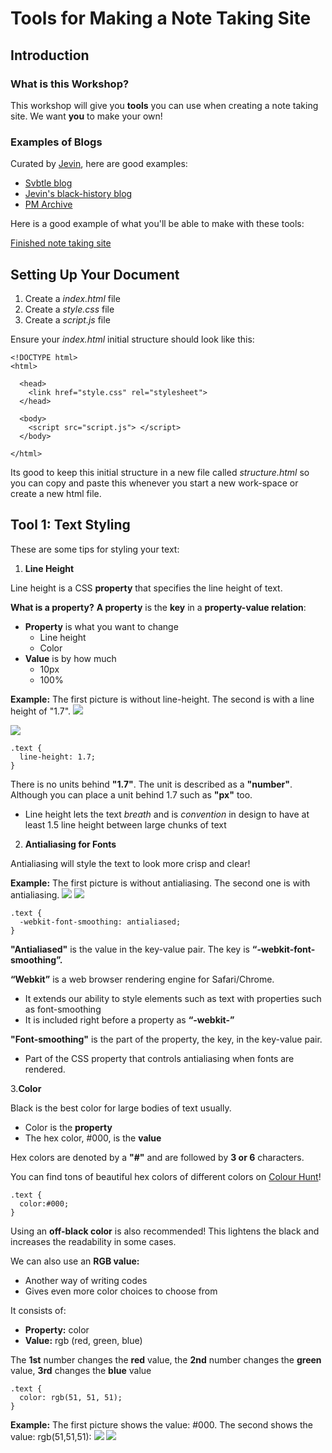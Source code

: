 
# Tools for Making a Note Taking Site

## Introduction

### What is this Workshop?
This workshop will give you **tools** you can use when creating a note taking site. We want **you** to make your own!

### Examples of Blogs

Curated by [Jevin](https://twitter.com/jevinsidhu), here are good examples:

* [Svbtle blog](https://jevinsidhu.svbtle.com/)
* [Jevin's black-history blog](http://jevinsidhu.github.io/black-history/index.html)
* [PM Archive](http://pmarchive.com)

Here is a good example of what you'll be able to make with these tools:

[Finished note taking site](https://preview.c9users.io/jevinsidhu/firebase-tutorial/index.html)

## Setting Up Your Document
1. Create a *index.html* file
2. Create a *style.css* file
3. Create a *script.js* file

Ensure your *index.html* initial structure should look like this:
```
<!DOCTYPE html>
<html>

  <head> 
    <link href="style.css" rel="stylesheet">
  </head>
  
  <body> 
    <script src="script.js"> </script>
  </body>
  
</html>
```

Its good to keep this initial structure in a new file called *structure.html* so you can copy and paste this whenever you start a new work-space or create a new html file.

## Tool 1: Text Styling

These are some tips for styling your text:

1. **Line Height**

Line height is a CSS **property** that specifies the line height of text. 

**What is a property?**
**A property** is the **key** in a **property-value relation**:

* **Property** is what you want to change
  * Line height
  * Color
* **Value** is by how much
  * 10px
  * 100%

**Example:** The first picture is without line-height. The second is with a line height of "1.7".
![](https://paper.dropbox.com/ep/redirect/image?url=https%3A%2F%2Fd2mxuefqeaa7sj.cloudfront.net%2Fs_7C75302283E950365E1EF85B8318A65AE9ECBDA5B873334EC939C14F9002A090_1456435946944_Screen%2BShot%2B2016-02-25%2Bat%2B4.32.14%2BPM.png&hmac=Bbr3Rbs0hyANGT7qb1thSeiqP1CLDW7U%2FfMj%2BWzu6Rg%3D)

![](https://paper.dropbox.com/ep/redirect/image?url=https%3A%2F%2Fd2mxuefqeaa7sj.cloudfront.net%2Fs_7C75302283E950365E1EF85B8318A65AE9ECBDA5B873334EC939C14F9002A090_1456435941269_Screen%2BShot%2B2016-02-25%2Bat%2B4.32.02%2BPM.png&hmac=kE89sy3F6CaYCL8eQHPOHLUxc96TbHOY2tWsN%2B%2BjmGQ%3D)
```
.text {
  line-height: 1.7;
}
```
There is no units behind **"1.7"**. The unit is described as a **"number"**. Although you can place a unit behind 1.7 such as **"px"** too.

* Line height lets the text *breath* and is *convention* in design to have at least 1.5 line height between large chunks of text

2. **Antialiasing for Fonts**

Antialiasing will style the text to look more crisp and clear!

**Example:** The first picture is without antialiasing. The second one is with antialiasing.
![](https://paper.dropbox.com/ep/redirect/image?url=https%3A%2F%2Fd2mxuefqeaa7sj.cloudfront.net%2Fs_7C75302283E950365E1EF85B8318A65AE9ECBDA5B873334EC939C14F9002A090_1456437459603_Screen%2BShot%2B2016-02-25%2Bat%2B4.57.31%2BPM.png&hmac=RnlGqO7RtQXNYtwzhZUMcdwT61b7WagP7M3J%2BJn8bjY%3D)
![](https://paper.dropbox.com/ep/redirect/image?url=https%3A%2F%2Fd2mxuefqeaa7sj.cloudfront.net%2Fs_7C75302283E950365E1EF85B8318A65AE9ECBDA5B873334EC939C14F9002A090_1456437461382_Screen%2BShot%2B2016-02-25%2Bat%2B4.57.24%2BPM.png&hmac=vGXoZ24bZUZk6ozmPFPvqJEv3zWV4sVNUbEstLY3fEU%3D)

```
.text {
  -webkit-font-smoothing: antialiased;
}
```

**"Antialiased"** is the value in the key-value pair. The key is **“-webkit-font-smoothing”.**

**“Webkit”** is a web browser rendering engine for Safari/Chrome. 

* It extends our ability to style elements such as text with properties such as font-smoothing
* It is included right before a property as **“-webkit-”**

**"Font-smoothing"** is the part of the property, the key, in the key-value pair.

* Part of the CSS property that controls antialiasing when fonts are rendered.

3.**Color**

Black is the best color for large bodies of text usually.

* Color is the **property**
* The hex color, #000, is the **value**

Hex colors are denoted by a **"#"** and are followed by **3 or 6** characters.

You can find tons of beautiful hex colors of different colors on [Colour Hunt](http://colorhunt.co/)!

```
.text {
  color:#000;
}
```

Using an **off-black color** is also recommended! This lightens the black and increases the readability in some cases.

We can also use an **RGB value:**

* Another way of writing codes
* Gives even more color choices to choose from

It consists of:

* **Property:** color
* **Value:** rgb (red, green, blue)

The **1st** number changes the **red** value, the **2nd** number changes the **green** value, **3rd** changes the **blue** value

```
.text {
  color: rgb(51, 51, 51);
}
```

**Example:** The first picture shows the value: #000. The second shows the value: rgb(51,51,51):
![](https://paper.dropbox.com/ep/redirect/image?url=https%3A%2F%2Fd2mxuefqeaa7sj.cloudfront.net%2Fs_7C75302283E950365E1EF85B8318A65AE9ECBDA5B873334EC939C14F9002A090_1456439334719_Screen%2BShot%2B2016-02-25%2Bat%2B5.10.56%2BPM.png&hmac=CUX8DlGRcmPzMiIsMO38Kb5XM8eJgAHdFhvR7nJ%2FtIM%3D)
![](https://paper.dropbox.com/ep/redirect/image?url=https%3A%2F%2Fd2mxuefqeaa7sj.cloudfront.net%2Fs_7C75302283E950365E1EF85B8318A65AE9ECBDA5B873334EC939C14F9002A090_1456439348972_Screen%2BShot%2B2016-02-25%2Bat%2B5.10.46%2BPM.png&hmac=EeYRobyNqLyak%2BRrl3P0NO73YJ8j8EBuCpkq4Dcyzc4%3D)





























